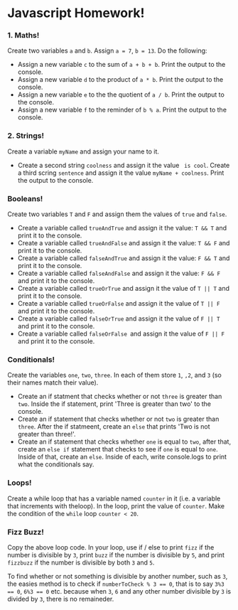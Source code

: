 # Javascript Homework! 



### 1. Maths! 

Create two variables `a` and `b`. Assign `a = 7`, `b = 13`. Do the following: 

- Assign a new variable `c` to the sum of `a + b + b`. Print the output to the console. 
- Assign a new variable `d` to the product of `a * b`. Print the output to the console. 
- Assign a new variable `e` to the the quotient of `a / b`. Print the output to the console. 
- Assign a new variable `f` to the reminder of `b % a`. Print the output to the console.

### 2. Strings! 

Create a variable `myName` and assign your name to it. 

- Create a second string `coolness` and assign it the value ` is cool`. Create a third scring `sentence` and assign it the value `myName + coolness`. Print the output to the console. 

### Booleans! 

Create two variables `T` and `F` and assign them the values of `true` and `false`. 

- Create a variable called `trueAndTrue` and assign it the value: `T && T` and print it to the console.
- Create a variable called `trueAndFalse` and assign it the value: `T && F` and print it to the console.
- Create a variable called `falseAndTrue` and assign it the value: `F && T` and print it to the console.
- Create a variable called `falseAndFalse` and assign it the value: `F && F` and print it to the console.
- Create a variable called `trueOrTrue` and assign it the value of `T || T` and print it to the console.
- Create a variable called `trueOrFalse` and assign it the value of `T || F` and print it to the console.
- Create a variable called `falseOrTrue` and assign it the value of `F || T` and print it to the console.
- Create a variable called `falseOrFalse `and assign it the value of `F || F` and print it to the console.

### Conditionals! 

Create the variables `one`, `two`, `three`. In each of them store `1`, `,2`, and `3` (so their names match their value). 

- Create an if statment that checks whether or not `three` is greater than `two`. Inside the if statement, print 'Three is greater than two' to the console. 
- Create an if statement that checks whether or not `two` is greater than `three`.  After the if statmeent, create an `else` that prints 'Two is not greater than three!'. 
- Create an if statement that checks whether `one` is equal to `two`, after that, create an `else if` statement that checks to see if `one` is equal to `one`. Inside of that, create an `else`.  Inside of each, write console.logs to print what the conditionals say. 

### Loops! 

Create a while loop that has a variable named `counter` in it (i.e. a variable that increments with theloop). In the loop, print the value of `counter`.  Make the condition of the `while` loop `counter < 20`. 



### Fizz Buzz! 

Copy the above loop code. In your loop, use if / else to print `fizz` if the number is divisible by `3`, print `buzz` if the number is divisible by `5`, and print `fizzbuzz` if the number is divisible by both `3` and `5`.  

To find whether or not something is divisible by another number, such as `3`, the easies method is to check if `numberToCheck % 3 == 0`, that is to say `3%3 == 0`, `6%3 == 0` etc. because when `3`, `6` and any other number divisible by `3` is divided by `3`, there is no remaineder. 



